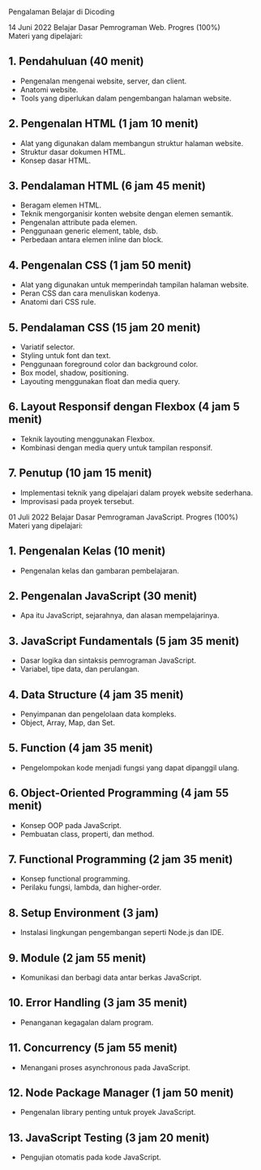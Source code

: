 Pengalaman Belajar di Dicoding

14 Juni 2022
Belajar Dasar Pemrograman Web. Progres (100%)  
Materi yang dipelajari:
## 1. Pendahuluan (40 menit)
- Pengenalan mengenai website, server, dan client.
- Anatomi website.
- Tools yang diperlukan dalam pengembangan halaman website.

## 2. Pengenalan HTML (1 jam 10 menit)
- Alat yang digunakan dalam membangun struktur halaman website.
- Struktur dasar dokumen HTML.
- Konsep dasar HTML.

## 3. Pendalaman HTML (6 jam 45 menit)
- Beragam elemen HTML.
- Teknik mengorganisir konten website dengan elemen semantik.
- Pengenalan attribute pada elemen.
- Penggunaan generic element, table, dsb.
- Perbedaan antara elemen inline dan block.

## 4. Pengenalan CSS (1 jam 50 menit)
- Alat yang digunakan untuk memperindah tampilan halaman website.
- Peran CSS dan cara menuliskan kodenya.
- Anatomi dari CSS rule.

## 5. Pendalaman CSS (15 jam 20 menit)
- Variatif selector.
- Styling untuk font dan text.
- Penggunaan foreground color dan background color.
- Box model, shadow, positioning.
- Layouting menggunakan float dan media query.

## 6. Layout Responsif dengan Flexbox (4 jam 5 menit)
- Teknik layouting menggunakan Flexbox.
- Kombinasi dengan media query untuk tampilan responsif.

## 7. Penutup (10 jam 15 menit)
- Implementasi teknik yang dipelajari dalam proyek website sederhana.
- Improvisasi pada proyek tersebut.


01 Juli 2022
Belajar Dasar Pemrograman JavaScript. Progres (100%)  
Materi yang dipelajari:
## 1. Pengenalan Kelas (10 menit)
- Pengenalan kelas dan gambaran pembelajaran.

## 2. Pengenalan JavaScript (30 menit)
- Apa itu JavaScript, sejarahnya, dan alasan mempelajarinya.

## 3. JavaScript Fundamentals (5 jam 35 menit)
- Dasar logika dan sintaksis pemrograman JavaScript.
- Variabel, tipe data, dan perulangan.

## 4. Data Structure (4 jam 35 menit)
- Penyimpanan dan pengelolaan data kompleks.
- Object, Array, Map, dan Set.

## 5. Function (4 jam 35 menit)
- Pengelompokan kode menjadi fungsi yang dapat dipanggil ulang.

## 6. Object-Oriented Programming (4 jam 55 menit)
- Konsep OOP pada JavaScript.
- Pembuatan class, properti, dan method.

## 7. Functional Programming (2 jam 35 menit)
- Konsep functional programming.
- Perilaku fungsi, lambda, dan higher-order.

## 8. Setup Environment (3 jam)
- Instalasi lingkungan pengembangan seperti Node.js dan IDE.

## 9. Module (2 jam 55 menit)
- Komunikasi dan berbagi data antar berkas JavaScript.

## 10. Error Handling (3 jam 35 menit)
- Penanganan kegagalan dalam program.

## 11. Concurrency (5 jam 55 menit)
- Menangani proses asynchronous pada JavaScript.

## 12. Node Package Manager (1 jam 50 menit)
- Pengenalan library penting untuk proyek JavaScript.

## 13. JavaScript Testing (3 jam 20 menit)
- Pengujian otomatis pada kode JavaScript.
